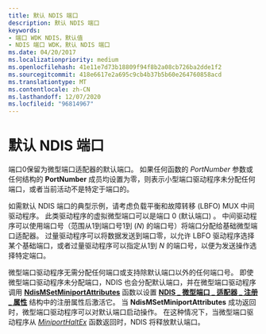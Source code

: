 ```yaml
---
title: 默认 NDIS 端口
description: 默认 NDIS 端口
keywords:
- 端口 WDK NDIS，默认值
- NDIS 端口 WDK，默认 NDIS 端口
ms.date: 04/20/2017
ms.localizationpriority: medium
ms.openlocfilehash: 41e11e7d73b18809f94f8b2a08cb726ba2dde1f2
ms.sourcegitcommit: 418e6617e2a695c9cb4b37b5b60e264760858acd
ms.translationtype: MT
ms.contentlocale: zh-CN
ms.lasthandoff: 12/07/2020
ms.locfileid: "96814967"
---
```

# <a name="default-ndis-port"></a>默认 NDIS 端口





端口0保留为微型端口适配器的默认端口。 如果任何函数的 *PortNumber* 参数或任何结构的 **PortNumber** 成员均设置为零，则表示小型端口驱动程序未分配任何端口，或者当前活动不是特定于端口的。

如需默认 NDIS 端口的典型示例，请考虑负载平衡和故障转移 (LBFO) MUX 中间驱动程序。 此类驱动程序的虚拟微型端口可以是端口 0 (默认端口) 。 中间驱动程序可以使用端口号（范围从1到端口号1到 (*N*) 的端口号）将端口分配给基础微型端口适配器。 过量驱动程序可以将数据发送到端口零，以允许 LBFO 驱动程序选择某个基础端口，或者过量驱动程序可以指定从1到 *N* 的端口号，以便为发送操作选择特定端口。

微型端口驱动程序无需分配任何端口或支持除默认端口以外的任何端口号。 即使微型端口驱动程序未分配端口，NDIS 也会分配默认端口，并在微型端口驱动程序调用 [**NdisMSetMiniportAttributes**](/windows-hardware/drivers/ddi/ndis/nf-ndis-ndismsetminiportattributes) 函数以设置 [**NDIS \_ 微型端口 \_ 适配器 \_ 注册 \_ 属性**](/windows-hardware/drivers/ddi/ndis/ns-ndis-_ndis_miniport_adapter_registration_attributes) 结构中的注册属性后激活它。 当 **NdisMSetMiniportAttributes** 成功返回时，微型端口驱动程序可以对默认端口启动操作。 在这种情况下，当微型端口驱动程序从 [*MiniportHaltEx*](/windows-hardware/drivers/ddi/ndis/nc-ndis-miniport_halt) 函数返回时，NDIS 将释放默认端口。

 

